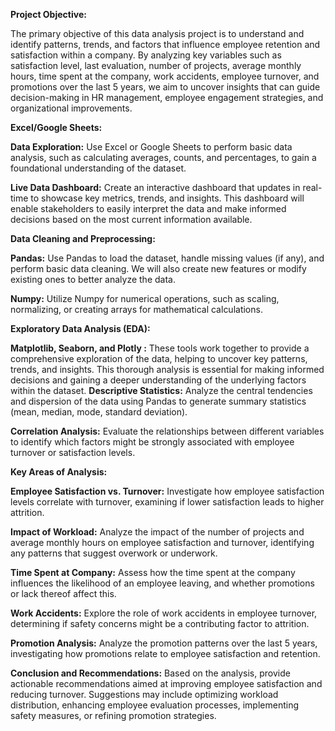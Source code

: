 **Project Objective:**

  The primary objective of this data analysis project is to understand and identify patterns, trends, and factors that influence employee retention and satisfaction within a company. By analyzing key variables such as satisfaction level, last evaluation, number of projects, average monthly hours, time spent at the company, work accidents, employee turnover, and promotions over the last 5 years, we aim to uncover insights that can guide decision-making in HR management, employee engagement strategies, and organizational improvements.

**Excel/Google Sheets:**

**Data Exploration:**
  Use Excel or Google Sheets to perform basic data analysis, such as calculating averages, counts, and percentages, to gain a foundational understanding of the dataset.

**Live Data Dashboard:**
  Create an interactive dashboard that updates in real-time to showcase key metrics, trends, and insights. This dashboard will enable stakeholders to easily interpret the data and make informed decisions based on the most current information available.

**Data Cleaning and Preprocessing:**

**Pandas:** 
  Use Pandas to load the dataset, handle missing values (if any), and perform basic data cleaning. We will also create new features or modify existing ones to better analyze the data.

**Numpy:** 
  Utilize Numpy for numerical operations, such as scaling, normalizing, or creating arrays for mathematical calculations.

**Exploratory Data Analysis (EDA):**

**Matplotlib, Seaborn, and Plotly :**
  These tools work together to provide a comprehensive exploration of the data, helping to uncover key patterns, trends, and insights. This thorough analysis is essential for making informed decisions and gaining a deeper understanding of the underlying factors within the dataset.
**Descriptive Statistics:** 
  Analyze the central tendencies and dispersion of the data using Pandas to generate summary statistics (mean, median, mode, standard deviation).

**Correlation Analysis:** 
  Evaluate the relationships between different variables to identify which factors might be strongly associated with employee turnover or satisfaction levels.

**Key Areas of Analysis:**

**Employee Satisfaction vs. Turnover:** 
  Investigate how employee satisfaction levels correlate with turnover, examining if lower satisfaction leads to higher attrition.

**Impact of Workload:** 
  Analyze the impact of the number of projects and average monthly hours on employee satisfaction and turnover, identifying any patterns that suggest overwork or underwork.

**Time Spent at Company:** 
  Assess how the time spent at the company influences the likelihood of an employee leaving, and whether promotions or lack thereof affect this.

**Work Accidents:** 
  Explore the role of work accidents in employee turnover, determining if safety concerns might be a contributing factor to attrition.

**Promotion Analysis:** 
  Analyze the promotion patterns over the last 5 years, investigating how promotions relate to employee satisfaction and retention.

**Conclusion and Recommendations:**
  Based on the analysis, provide actionable recommendations aimed at improving employee satisfaction and reducing turnover. Suggestions may include optimizing workload distribution, enhancing employee evaluation processes, implementing safety measures, or refining promotion strategies.
